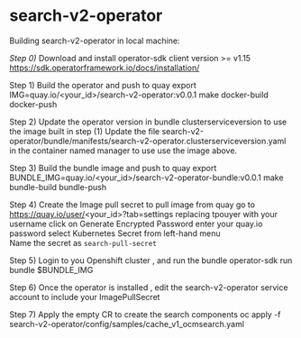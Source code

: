 # search-v2-operator

Building search-v2-operator in local machine:

   *Step 0)* Download and install operator-sdk client version  >= v1.15
           https://sdk.operatorframework.io/docs/installation/

   Step 1) Build the operator and push to quay 
           export IMG=quay.io/<your_id>/search-v2-operator:v0.0.1
           make docker-build docker-push   

   Step 2) Update the operator version in bundle clusterserviceversion to use the image built in step (1)
           Update the file search-v2-operator/bundle/manifests/search-v2-operator.clusterserviceversion.yaml in the container named manager to use use the image above.

   Step 3) Build the bundle image and push to quay
           export BUNDLE_IMG=quay.io/<your_id>/search-v2-operator-bundle:v0.0.1
           make bundle-build bundle-push 

   Step 4) Create the Image pull secret  to pull image from quay
           go to https://quay.io/user/<your_id>?tab=settings replacing tpouyer with your username
           click on Generate Encrypted Password
           enter your quay.io password
           select Kubernetes Secret from left-hand menu  
           Name the secret as `search-pull-secret`

   Step 5) Login to you Openshift cluster , and run the bundle
           operator-sdk run bundle $BUNDLE_IMG 

   Step 6) Once the operator is installed , edit the search-v2-operator service account to include your ImagePullSecret

   Step 7) Apply the empty CR to create the search components
           oc apply -f search-v2-operator/config/samples/cache_v1_ocmsearch.yaml
                            
                  